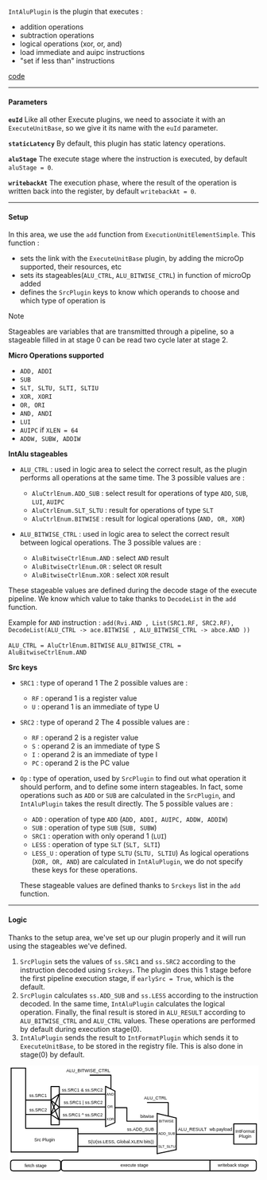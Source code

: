 `IntAluPlugin` is the plugin that executes :
- addition operations
- subtraction operations
- logical operations (xor, or, and)
- load immediate and auipc instructions
- "set if less than" instructions

[code](https://github.com/SpinalHDL/NaxRiscv/blob/main/src/main/scala/naxriscv/execute/IntAluPlugin.scala)

___

#### Parameters

**`euId`**
Like all other Execute plugins, we need to associate it with an `ExecuteUnitBase`, so we give it its name with the `euId` parameter.

**`staticLatency`**
By default, this plugin has static latency operations.

**`aluStage`**
The execute stage where the instruction is executed, by default `aluStage = 0`.

**`writebackAt`**
The execution phase, where the result of the operation is written back into the register, by default `writebackAt = 0`.

___

#### Setup

In this area, we use the `add` function from `ExecutionUnitElementSimple`.
This function : 
- sets the link with the `ExecuteUnitBase` plugin, by adding the microOp supported, their resources, etc
- sets its stageables(`ALU_CTRL`, `ALU_BITWISE_CTRL`) in function of microOp added
- defines the `SrcPlugin` keys to know which operands to choose and which type of operation is

> [!NOTE] 
> Stageables are variables that are transmitted through a pipeline, so a stageable filled in at stage 0 can be read two cycle later at stage 2.

**Micro Operations supported**
- `ADD, ADDI`
- `SUB`
- `SLT, SLTU, SLTI, SLTIU`
- `XOR, XORI`
- `OR, ORI`
- `AND, ANDI`
- `LUI`
- `AUIPC`
if `XLEN = 64`
- `ADDW, SUBW, ADDIW`

**IntAlu stageables**

- `ALU_CTRL` : used in logic area to select the correct result, as the plugin performs all operations at the same time.
	The 3 possible values are :
	- `AluCtrlEnum.ADD_SUB` : select result for operations of type `ADD`, `SUB`, `LUI`, `AUIPC`
	- `AluCtrlEnum.SLT_SLTU` : result for operations of type `SLT`
	- `AluCtrlEnum.BITWISE` : result for logical operations (`AND, OR, XOR`)

- `ALU_BITWISE_CTRL` : used in logic area to select the correct result between logical operations.
	The 3 possible values are :
	- `AluBitwiseCtrlEnum.AND` : select `AND` result
	- `AluBitwiseCtrlEnum.OR` : select `OR` result
	- `AluBitwiseCtrlEnum.XOR` : select `XOR` result

These stageable values are defined during the decode stage of the execute pipeline. We know which value to take thanks to `DecodeList` in the `add` function.

Example for `AND` instruction :
`add(Rvi.AND , List(SRC1.RF, SRC2.RF), DecodeList(ALU_CTRL -> ace.BITWISE , ALU_BITWISE_CTRL -> abce.AND ))`

`ALU_CTRL = AluCtrlEnum.BITWISE` 
`ALU_BITWISE_CTRL = AluBitwiseCtrlEnum.AND`

**Src keys**

- `SRC1` : type of operand 1
	The 2 possible values are :
	- `RF` : operand 1 is a register value
	- `U` : operand 1 is an immediate of type U

- `SRC2` : type of operand 2
	The 4 possible values are :
	- `RF` : operand 2 is a register value
	- `S` : operand 2 is an immediate of type S
	- `I` : operand 2 is an immediate of type I
	- `PC` : operand 2 is the PC value

- `Op` : type of operation, used by `SrcPlugin` to find out what operation it should perform, and to define some intern stageables.
	In fact, some operations such as `ADD` or `SUB` are calculated in the `SrcPlugin`, and `IntAluPlugin` takes the result directly.
	The 5 possible values are :
	- `ADD` : operation of type `ADD` (`ADD, ADDI, AUIPC, ADDW, ADDIW`)
	- `SUB` : operation of type `SUB` (`SUB, SUBW`)
	- `SRC1` : operation with only operand 1 (`LUI`)
	- `LESS` : operation of type `SLT` (`SLT, SLTI`)
	- `LESS_U` : operation of type `SLTU` (`SLTU, SLTIU`)
	As logical operations (`XOR, OR, AND`) are calculated in `IntAluPlugin`, we do not specify these keys for these operations.
	
	These stageable values are defined thanks to `Srckeys` list in the `add` function.

___

#### Logic

Thanks to the setup area, we've set up our plugin properly and it will run using the stageables we've defined.

1. `SrcPlugin` sets the values of `ss.SRC1` and `ss.SRC2` according to the instruction decoded using `Srckeys`. The plugin does this 1 stage before the first pipeline execution stage, if `earlySrc = True`, which is the default.
2. `SrcPlugin` calculates `ss.ADD_SUB` and `ss.LESS` according to the instruction decoded. In the same time, `IntAluPlugin` calculates the logical operation. Finally, the final result is stored in `ALU_RESULT` according to `ALU_BITWISE_CTRL` and `ALU_CTRL` values. These operations are performed by default during execution stage(0).
3. `IntAluPlugin` sends the result to `IntFormatPlugin` which sends it to `ExecuteUnitBase`, to be stored in the registry file. This is also done in stage(0) by default.

<svg version="1.1" xmlns="http://www.w3.org/2000/svg" viewBox="0 0 1115.3130136358536 478" width="1115.3130136358536" height="478">
  <!-- svg-source:excalidraw -->
  
  <defs>
    <style class="style-fonts">
      @font-face {
        font-family: "Virgil";
        src: url("https://excalidraw.com/Virgil.woff2");
      }
      @font-face {
        font-family: "Cascadia";
        src: url("https://excalidraw.com/Cascadia.woff2");
      }
    </style>
  </defs>
  <rect x="0" y="0" width="1115.3130136358536" height="478" fill="#ffffff"></rect><g stroke-linecap="round"><g transform="translate(433 92) rotate(0 0 89.5)"><path d="M0 0 C0 53.51, 0 107.03, 0 179 M0 0 C0 71.44, 0 142.88, 0 179" stroke="#000000" stroke-width="4" fill="none"></path></g></g><mask></mask><g stroke-linecap="round"><g transform="translate(475 113) rotate(0 0 70)"><path d="M0 0 C0 52.28, 0 104.56, 0 140 M0 0 C0 50.57, 0 101.14, 0 140" stroke="#000000" stroke-width="4" fill="none"></path></g></g><mask></mask><g stroke-linecap="round"><g transform="translate(433 92) rotate(0 21 10.5)"><path d="M0 0 C10.15 5.08, 20.3 10.15, 42 21 M0 0 C15.8 7.9, 31.6 15.8, 42 21" stroke="#000000" stroke-width="4" fill="none"></path></g></g><mask></mask><g stroke-linecap="round"><g transform="translate(433 271) rotate(0 20.5 -8.5)"><path d="M0 0 C15.63 -6.48, 31.26 -12.96, 41 -17 M0 0 C12.01 -4.98, 24.02 -9.96, 41 -17" stroke="#000000" stroke-width="4" fill="none"></path></g></g><mask></mask><g stroke-linecap="round"><g transform="translate(663 212.5) rotate(0 0 89.5)"><path d="M0 0 C0 49.27, 0 98.54, 0 179 M0 0 C0 67.59, 0 135.18, 0 179" stroke="#000000" stroke-width="4" fill="none"></path></g></g><mask></mask><g stroke-linecap="round"><g transform="translate(748 233.5) rotate(0 0 70)"><path d="M0 0 C0 40.91, 0 81.81, 0 140 M0 0 C0 52.14, 0 104.28, 0 140" stroke="#000000" stroke-width="4" fill="none"></path></g></g><mask></mask><g stroke-linecap="round"><g transform="translate(663 212.5) rotate(0 42.5 10)"><path d="M0 0 C22.38 5.27, 44.76 10.53, 85 20 M0 0 C25.48 5.99, 50.95 11.99, 85 20" stroke="#000000" stroke-width="4" fill="none"></path></g></g><mask></mask><g stroke-linecap="round"><g transform="translate(663 391.5) rotate(0 42.5 -9)"><path d="M0 0 C27.28 -5.78, 54.55 -11.55, 85 -18 M0 0 C28.56 -6.05, 57.12 -12.1, 85 -18" stroke="#000000" stroke-width="4" fill="none"></path></g></g><mask></mask><g stroke-linecap="round"><g transform="translate(430 184) rotate(0 -100.5 0)"><path d="M0 0 C-63.29 0, -126.57 0, -201 0 M0 0 C-78.69 0, -157.38 0, -201 0" stroke="#000000" stroke-width="4" fill="none"></path></g></g><mask></mask><g stroke-linecap="round"><g transform="translate(430 127) rotate(0 -100.5 0)"><path d="M0 0 C-47.14 0, -94.29 0, -201 0 M0 0 C-79.02 0, -158.04 0, -201 0" stroke="#000000" stroke-width="4" fill="none"></path></g></g><mask></mask><g stroke-linecap="round"><g transform="translate(430 240) rotate(0 -100.5 0)"><path d="M0 0 C-72.46 0, -144.92 0, -201 0 M0 0 C-69.8 0, -139.6 0, -201 0" stroke="#000000" stroke-width="4" fill="none"></path></g></g><mask></mask><g stroke-linecap="round"><g transform="translate(364 42) rotate(0 46.5 30)"><path d="M0 0 C36.14 0, 72.28 0, 93 0 M0 0 C33.25 0, 66.49 0, 93 0 M93 0 C93 18.74, 93 37.47, 93 60 M93 0 C93 13.7, 93 27.4, 93 60" stroke="#000000" stroke-width="4" fill="none"></path></g></g><mask></mask><g stroke-linecap="round"><g transform="translate(662 247) rotate(0 -92.5 -30)"><path d="M0 0 C-46.49 0, -92.98 0, -134 0 M0 0 C-35.87 0, -71.73 0, -134 0 M-134 0 C-134 -22.38, -134 -44.76, -134 -60 M-134 0 C-134 -22.77, -134 -45.54, -134 -60 M-134 -60 C-144.89 -60, -155.78 -60, -185 -60 M-134 -60 C-150.46 -60, -166.92 -60, -185 -60" stroke="#000000" stroke-width="4" fill="none"></path></g></g><mask></mask><g stroke-linecap="round"><g transform="translate(619.5 164) rotate(0 46.5 30)"><path d="M0 0 C19.28 0, 38.56 0, 93 0 M0 0 C21.2 0, 42.4 0, 93 0 M93 0 C93 23.63, 93 47.26, 93 60 M93 0 C93 23.12, 93 46.25, 93 60" stroke="#000000" stroke-width="4" fill="none"></path></g></g><mask></mask><g transform="translate(238 96) rotate(0 91.5 11.5)"><text x="91.5" y="18" font-family="Helvetica, Segoe UI Emoji" font-size="20px" fill="#000000" text-anchor="middle" style="white-space: pre;" direction="ltr">ss.SRC1 &amp; ss.SRC2</text></g><g transform="translate(246 152.5) rotate(0 87.5 11.5)"><text x="87.5" y="18" font-family="Helvetica, Segoe UI Emoji" font-size="20px" fill="#000000" text-anchor="middle" style="white-space: pre;" direction="ltr">ss.SRC1 | ss.SRC2</text></g><g transform="translate(242 208.5) rotate(0 89.5 11.5)"><text x="89.5" y="18" font-family="Helvetica, Segoe UI Emoji" font-size="20px" fill="#000000" text-anchor="middle" style="white-space: pre;" direction="ltr">ss.SRC1 ^ ss.SRC2</text></g><g transform="translate(257.5 10) rotate(0 98.5 11.5)"><text x="98.5" y="18" font-family="Helvetica, Segoe UI Emoji" font-size="20px" fill="#000000" text-anchor="middle" style="white-space: pre;" direction="ltr">ALU_BITWISE_CTRL</text></g><g transform="translate(436.5 118.5) rotate(0 17.5 9)"><text x="17.5" y="14" font-family="Helvetica, Segoe UI Emoji" font-size="16px" fill="#000000" text-anchor="middle" style="white-space: pre;" direction="ltr">AND</text></g><g transform="translate(440.5 173) rotate(0 12.5 9)"><text x="12.5" y="14" font-family="Helvetica, Segoe UI Emoji" font-size="16px" fill="#000000" text-anchor="middle" style="white-space: pre;" direction="ltr">OR</text></g><g transform="translate(436 230) rotate(0 18 9)"><text x="18" y="14" font-family="Helvetica, Segoe UI Emoji" font-size="16px" fill="#000000" text-anchor="middle" style="white-space: pre;" direction="ltr">XOR</text></g><g transform="translate(587.5 214.5) rotate(0 31 11.5)"><text x="31" y="18" font-family="Helvetica, Segoe UI Emoji" font-size="20px" fill="#000000" text-anchor="middle" style="white-space: pre;" direction="ltr">bitwise</text></g><g stroke-linecap="round"><g transform="translate(660 303) rotate(0 -174.5 0)"><path d="M0 0 C-101.24 0, -202.48 0, -349 0 M0 0 C-97.47 0, -194.93 0, -349 0" stroke="#000000" stroke-width="4" fill="none"></path></g></g><mask></mask><g stroke-linecap="round"><g transform="translate(660 359) rotate(0 -175 0)"><path d="M0 0 C-83.95 0, -167.91 0, -350 0 M0 0 C-76.54 0, -153.08 0, -350 0" stroke="#000000" stroke-width="4" fill="none"></path></g></g><mask></mask><g transform="translate(353.5 328) rotate(0 148 11.5)"><text x="148" y="18" font-family="Helvetica, Segoe UI Emoji" font-size="20px" fill="#000000" text-anchor="middle" style="white-space: pre;" direction="ltr">S(U(ss.LESS, Global.XLEN bits))</text></g><g transform="translate(528.5 273) rotate(0 60.5 11.5)"><text x="60.5" y="18" font-family="Helvetica, Segoe UI Emoji" font-size="20px" fill="#000000" text-anchor="middle" style="white-space: pre;" direction="ltr">ss.ADD_SUB</text></g><g transform="translate(670.5 237.5) rotate(0 33.5 9)"><text x="33.5" y="14" font-family="Helvetica, Segoe UI Emoji" font-size="16px" fill="#000000" text-anchor="middle" style="white-space: pre;" direction="ltr">BITWISE</text></g><g transform="translate(667 351) rotate(0 39 9)"><text x="39" y="14" font-family="Helvetica, Segoe UI Emoji" font-size="16px" fill="#000000" text-anchor="middle" style="white-space: pre;" direction="ltr">SLT_SLTU</text></g><g transform="translate(667.5 294) rotate(0 38.5 9)"><text x="38.5" y="14" font-family="Helvetica, Segoe UI Emoji" font-size="16px" fill="#000000" text-anchor="middle" style="white-space: pre;" direction="ltr">ADD_SUB</text></g><g transform="translate(604.5 132.5) rotate(0 51.5 11.5)"><text x="51.5" y="18" font-family="Helvetica, Segoe UI Emoji" font-size="20px" fill="#000000" text-anchor="middle" style="white-space: pre;" direction="ltr">ALU_CTRL</text></g><g transform="translate(755.8959111569475 272.02081776861047) rotate(0 64 11.5)"><text x="64" y="18" font-family="Helvetica, Segoe UI Emoji" font-size="20px" fill="#000000" text-anchor="middle" style="white-space: pre;" direction="ltr">ALU_RESULT</text></g><g stroke-linecap="round"><g transform="translate(750 305) rotate(0 126.42694077978103 0)"><path d="M0 0 C80.19 0, 160.37 0, 252.85 0 M0 0 C60.12 0, 120.24 0, 252.85 0" stroke="#000000" stroke-width="4" fill="none"></path></g></g><mask></mask><g transform="translate(895.666915702232 272.02081776861047) rotate(0 51 11.5)"><text x="51" y="18" font-family="Helvetica, Segoe UI Emoji" font-size="20px" fill="#000000" text-anchor="middle" style="white-space: pre;" direction="ltr">wb.payload</text></g><g stroke-linecap="round" transform="translate(1004.3130136358536 258.9791822313896) rotate(0 50.5 45)"><path d="M0 0 C22.57 0, 45.14 0, 101 0 M0 0 C31.97 0, 63.94 0, 101 0 M101 0 C101 34.95, 101 69.9, 101 90 M101 0 C101 20.58, 101 41.16, 101 90 M101 90 C65.19 90, 29.39 90, 0 90 M101 90 C67.97 90, 34.94 90, 0 90 M0 90 C0 68.72, 0 47.43, 0 0 M0 90 C0 65.6, 0 41.2, 0 0" stroke="#000000" stroke-width="4" fill="none"></path></g><g transform="translate(1011.3130136358536 280.9791822313896) rotate(0 43.5 23)"><text x="43.5" y="18" font-family="Helvetica, Segoe UI Emoji" font-size="20px" fill="#000000" text-anchor="middle" style="white-space: pre;" direction="ltr">IntFormat</text><text x="43.5" y="41" font-family="Helvetica, Segoe UI Emoji" font-size="20px" fill="#000000" text-anchor="middle" style="white-space: pre;" direction="ltr">Plugin</text></g><g stroke-linecap="round" transform="translate(236 420) rotate(0 434.5 24)"><path d="M12 0 M12 0 C336.3 0, 660.6 0, 857 0 M12 0 C221.69 0, 431.39 0, 857 0 M857 0 C865 0, 869 4, 869 12 M857 0 C865 0, 869 4, 869 12 M869 12 C869 19.06, 869 26.12, 869 36 M869 12 C869 17.41, 869 22.82, 869 36 M869 36 C869 44, 865 48, 857 48 M869 36 C869 44, 865 48, 857 48 M857 48 C542.87 48, 228.74 48, 12 48 M857 48 C591.36 48, 325.73 48, 12 48 M12 48 C4 48, 0 44, 0 36 M12 48 C4 48, 0 44, 0 36 M0 36 C0 28.89, 0 21.77, 0 12 M0 36 C0 27.95, 0 19.89, 0 12 M0 12 C0 4, 4 0, 12 0 M0 12 C0 4, 4 0, 12 0" stroke="#000000" stroke-width="4" fill="none"></path></g><g stroke-linecap="round" transform="translate(10 420) rotate(0 111.5 24)"><path d="M12 0 M12 0 C55.91 0, 99.83 0, 211 0 M12 0 C57.21 0, 102.41 0, 211 0 M211 0 C219 0, 223 4, 223 12 M211 0 C219 0, 223 4, 223 12 M223 12 C223 17.92, 223 23.84, 223 36 M223 12 C223 17.93, 223 23.86, 223 36 M223 36 C223 44, 219 48, 211 48 M223 36 C223 44, 219 48, 211 48 M211 48 C144.28 48, 77.57 48, 12 48 M211 48 C158.67 48, 106.34 48, 12 48 M12 48 C4 48, 0 44, 0 36 M12 48 C4 48, 0 44, 0 36 M0 36 C0 28.01, 0 20.01, 0 12 M0 36 C0 26.49, 0 16.98, 0 12 M0 12 C0 4, 4 0, 12 0 M0 12 C0 4, 4 0, 12 0" stroke="#000000" stroke-width="4" fill="none"></path></g><g transform="translate(72 432.5) rotate(0 49.5 11.5)"><text x="49.5" y="18" font-family="Helvetica, Segoe UI Emoji" font-size="20px" fill="#000000" text-anchor="middle" style="white-space: pre;" direction="ltr">fetch stage</text></g><g stroke-linecap="round"><g transform="translate(12.37144998176177 12) rotate(0 0 186)"><path d="M0 0 C0 62, 0 310, 0 372 M0 0 C0 62, 0 310, 0 372" stroke="#000000" stroke-width="4" fill="none"></path></g></g><mask></mask><g stroke-linecap="round"><g transform="translate(310 279) rotate(0 0 51)"><path d="M0 0 C0 17, 0 85, 0 102 M0 0 C0 17, 0 85, 0 102" stroke="#000000" stroke-width="4" fill="none"></path></g></g><mask></mask><g stroke-linecap="round"><g transform="translate(12.675827471917728 384) rotate(0 148.66208626404114 0)"><path d="M0 0 C49.55 0, 247.77 0, 297.32 0 M0 0 C49.55 0, 247.77 0, 297.32 0" stroke="#000000" stroke-width="4" fill="none"></path></g></g><mask></mask><g stroke-linecap="round"><g transform="translate(11.78564095033721 11) rotate(0 32.607179524831395 0)"><path d="M0 0 C10.87 0, 54.35 0, 65.21 0 M0 0 C10.87 0, 54.35 0, 65.21 0" stroke="#000000" stroke-width="4" fill="none"></path></g></g><mask></mask><g stroke-linecap="round"><g transform="translate(77 279) rotate(0 116.375 0)"><path d="M0 0 C38.79 0, 193.96 0, 232.75 0 M0 0 C38.79 0, 193.96 0, 232.75 0" stroke="#000000" stroke-width="4" fill="none"></path></g></g><mask></mask><g stroke-linecap="round"><g transform="translate(77 12) rotate(0 0 132)"><path d="M0 0 C0 44, 0 220, 0 264 M0 0 C0 44, 0 220, 0 264" stroke="#000000" stroke-width="4" fill="none"></path></g></g><mask></mask><g transform="translate(115.24525257872165 318.2218951902719) rotate(0 46 11.5)"><text x="46" y="18" font-family="Helvetica, Segoe UI Emoji" font-size="20px" fill="#000000" text-anchor="middle" style="white-space: pre;" direction="ltr">Src Plugin</text></g><g stroke-linecap="round"><g transform="translate(190.40678730878574 153.2058193234052) rotate(0 -55.70339365439287 0)"><path d="M0 0 C-41.1 0, -82.19 0, -111.41 0 M0 0 C-29.71 0, -59.42 0, -111.41 0" stroke="#000000" stroke-width="4" fill="none"></path></g></g><mask></mask><g stroke-linecap="round"><g transform="translate(190.06001643880546 217.3087289851078) rotate(0 -56.03000821940273 0)"><path d="M0 0 C-36.7 0, -73.4 0, -112.06 0 M0 0 C-26 0, -52.01 0, -112.06 0" stroke="#000000" stroke-width="4" fill="none"></path></g></g><mask></mask><g transform="translate(92.10158305448124 121.42825333504192) rotate(0 40 11.5)"><text x="40" y="18" font-family="Helvetica, Segoe UI Emoji" font-size="20px" fill="#000000" text-anchor="middle" style="white-space: pre;" direction="ltr">ss.SRC1</text></g><g stroke-linecap="round" transform="translate(190 93) rotate(0 18.5 84.97122373723454)"><path d="M0 0 L37 0 L37 169.94 L0 169.94" stroke="none" stroke-width="0" fill="#ffffff"></path><path d="M0 0 C11.53 0, 23.06 0, 37 0 M0 0 C11.2 0, 22.4 0, 37 0 M37 0 C37 53.67, 37 107.33, 37 169.94 M37 0 C37 41.66, 37 83.31, 37 169.94 M37 169.94 C24.39 169.94, 11.77 169.94, 0 169.94 M37 169.94 C25.97 169.94, 14.95 169.94, 0 169.94 M0 169.94 C0 119.99, 0 70.04, 0 0 M0 169.94 C0 116.97, 0 63.99, 0 0" stroke="#000000" stroke-width="4" fill="none"></path></g><g stroke-linecap="round"><g transform="translate(189.01970382886464 153.09856917434635) rotate(0 18.55224154394557 -13.003907624260933)"><path d="M0 0 C9.63 -6.75, 19.26 -13.5, 37.1 -26.01 M0 0 C7.99 -5.6, 15.97 -11.2, 37.1 -26.01" stroke="#000000" stroke-width="4" fill="none"></path></g></g><mask></mask><g stroke-linecap="round"><g transform="translate(189.7132455688252 153.09856917434635) rotate(0 18.5522415439456 15.778074584103265)"><path d="M0 0 C13.03 11.08, 26.06 22.16, 37.1 31.56 M0 0 C10.58 9, 21.16 18, 37.1 31.56" stroke="#000000" stroke-width="4" fill="none"></path></g></g><mask></mask><g stroke-linecap="round"><g transform="translate(190.06001643880546 153.09856917434635) rotate(0 17.68531436899488 43.69312961751673)"><path d="M0 0 C10.62 26.23, 21.24 52.46, 35.37 87.39 M0 0 C12.4 30.64, 24.81 61.29, 35.37 87.39" stroke="#000000" stroke-width="4" fill="none"></path></g></g><mask></mask><g stroke-linecap="round"><g transform="translate(189.36647469884485 216.90440925071997) rotate(0 18.552241543945627 -15.604689149113113)"><path d="M0 0 C7.72 -6.49, 15.44 -12.99, 37.1 -31.21 M0 0 C14.33 -12.05, 28.66 -24.11, 37.1 -31.21" stroke="#000000" stroke-width="4" fill="none"></path></g></g><mask></mask><g stroke-linecap="round"><g transform="translate(190.06001643880546 217.59795099068057) rotate(0 17.85869980398502 11.443438709349621)"><path d="M0 0 C8.3 5.32, 16.6 10.64, 35.72 22.89 M0 0 C9.24 5.92, 18.47 11.84, 35.72 22.89" stroke="#000000" stroke-width="4" fill="none"></path></g></g><mask></mask><g stroke-linecap="round"><g transform="translate(189.36647469884485 217.25118012070027) rotate(0 18.205470673965323 -44.38667135747731)"><path d="M0 0 C12.52 -30.52, 25.03 -61.04, 36.41 -88.77 M0 0 C12.31 -30.01, 24.61 -60.01, 36.41 -88.77" stroke="#000000" stroke-width="4" fill="none"></path></g></g><mask></mask><g transform="translate(92.89924463368231 185.8620967147499) rotate(0 40 11.5)"><text x="40" y="18" font-family="Helvetica, Segoe UI Emoji" font-size="20px" fill="#000000" text-anchor="middle" style="white-space: pre;" direction="ltr">ss.SRC2</text></g><g transform="translate(498.4362656202085 431.8305083313313) rotate(0 63 11.5)"><text x="63" y="18" font-family="Helvetica, Segoe UI Emoji" font-size="20px" fill="#000000" text-anchor="middle" style="white-space: pre;" direction="ltr">execute stage</text></g><g transform="translate(932.4921900906481 431.4689089339777) rotate(0 70 11.5)"><text x="70" y="18" font-family="Helvetica, Segoe UI Emoji" font-size="20px" fill="#000000" text-anchor="middle" style="white-space: pre;" direction="ltr">writeback stage</text></g><g stroke-linecap="round"><g transform="translate(898.2139255647032 421.07970554327244) rotate(0 0 23.172077127294102)"><path d="M0 0 C0 17.59, 0 35.17, 0 46.34 M0 0 C0 11.92, 0 23.85, 0 46.34" stroke="#000000" stroke-width="4" fill="none"></path></g></g><mask></mask></svg>
  
  
  
  